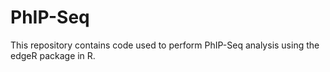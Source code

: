 # PhIP-Seq
This repository contains code used to perform PhIP-Seq analysis using the edgeR package in R.
